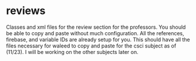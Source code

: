 # reviews
Classes and xml files for the review section for the professors. You should be able to copy and paste without much configuration. All the references, firebase, and variable IDs are already setup for you.
This should have all the files necessary for waleed to copy and paste for the csci subject as of (11/23).
I will be working on the other subjects later on.
